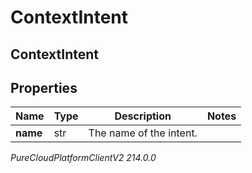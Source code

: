 # ContextIntent

## ContextIntent

## Properties

|Name | Type | Description | Notes|
|------------ | ------------- | ------------- | -------------|
| **name** | str | The name of the intent. | |



_PureCloudPlatformClientV2 214.0.0_
